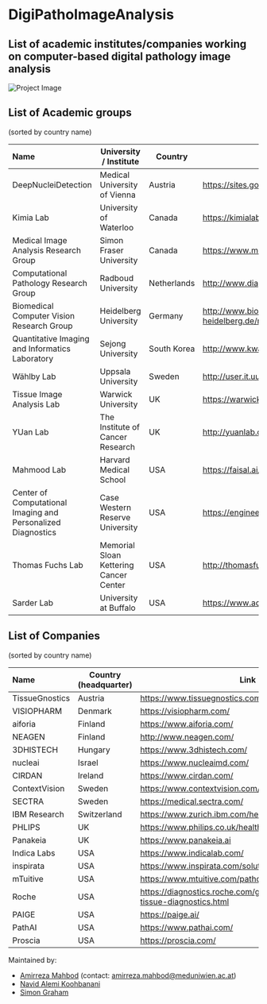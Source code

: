 # DigiPathoImageAnalysis


## List of academic institutes/companies working on computer-based digital pathology image analysis 
![Project Image](https://github.com/masih4/DigiPathoImageAnalysis/blob/master/project_image.jpg)


## List of Academic groups 
(sorted by country name)

| Name | University / Institute | Country | Link |
| :---| --- | --- |  --- |
| DeepNucleiDetection                                         | Medical University of Vienna          | Austria    | https://sites.google.com/view/deepnucleidetection/news|
| Kimia Lab                                                   | University of Waterloo                | Canada     |https://kimialab.uwaterloo.ca/kimia/|
| Medical Image Analysis Research Group                       | Simon Fraser University               | Canada     | https://www.medicalimageanalysis.com/ |
| Computational Pathology Research Group                      | Radboud University                    | Netherlands|http://www.diagnijmegen.nl/index.php/Digital_Pathology|
| Biomedical Computer Vision Research Group                   | Heidelberg University                 | Germany    |http://www.bioquant.uni-heidelberg.de/research/groups/biomedical_computer_vision.html|
| Quantitative Imaging and Informatics Laboratory             | Sejong University                     | South Korea|http://www.kwaklab.net/|
| Wählby Lab                                                  | Uppsala University                    | Sweden     |http://user.it.uu.se/~cli05194/|
| Tissue Image Analysis Lab                                   | Warwick University                    | UK         | https://warwick.ac.uk/fac/sci/dcs/research/tia |
| YUan Lab                                                    | The Institute of Cancer Research      | UK         | http://yuanlab.org/ |
| Mahmood Lab                                                 | Harvard Medical School                | USA        | https://faisal.ai/|
| Center of Computational Imaging and Personalized Diagnostics| Case Western Reserve University       | USA        |https://engineering.case.edu/centers/ccipd/|
| Thomas Fuchs Lab                                            | Memorial Sloan Kettering Cancer Center| USA        | http://thomasfuchslab.org/|
| Sarder Lab                                                  | University at Buffalo                 | USA        | https://www.acsu.buffalo.edu/~pinakisa/index.html|








## List of Companies
(sorted by country name)

| Name | Country (headquarter) | Link |
| :---| --- | --- |
| TissueGnostics | Austria | https://www.tissuegnostics.com/ |
|VISIOPHARM| Denmark|https://visiopharm.com/|
| aiforia        | Finland     | https://www.aiforia.com/ |
| NEAGEN         | Finland     |http://www.neagen.com/|
| 3DHISTECH      | Hungary     | https://www.3dhistech.com/ |
| nucleai        | Israel      | https://www.nucleaimd.com/|
| CIRDAN         | Ireland     | https://www.cirdan.com/ |
| ContextVision  | Sweden      | https://www.contextvision.com/ |
| SECTRA         | Sweden      | https://medical.sectra.com/|
| IBM Research   | Switzerland |https://www.zurich.ibm.com/healthcare/|
| PHLIPS         | UK          | https://www.philips.co.uk/healthcare/solutions/pathology|
| Panakeia       | UK          |https://www.panakeia.ai|
| Indica Labs    | USA         | https://www.indicalab.com/ |
| inspirata      | USA         |  https://www.inspirata.com/solutions/digital-pathology/|
| mTuitive       | USA         |https://www.mtuitive.com/pathology.html|
| Roche          | USA         |https://diagnostics.roche.com/global/en/about/roche-tissue-diagnostics.html|
| PAIGE          | USA         |https://paige.ai/|
| PathAI         | USA         |https://www.pathai.com/|
| Proscia        | USA         |https://proscia.com/|



Maintained by:
* [Amirreza Mahbod](https://www.kth.se/profile/amahbod) (contact: amirreza.mahbod@meduniwien.ac.at)
* [Navid Alemi Koohbanani](https://warwick.ac.uk/study/csde/gsp/eportfolio/directory/pg/u1694087/) 
* [Simon Graham](https://warwick.ac.uk/fac/sci/mathsys/people/students/2015intake/graham/) 
